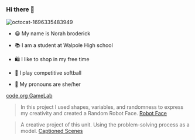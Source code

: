 ### Hi there 👋
![octocat-1696335483949](https://github.com/norahbroderick/norahbroderick/assets/146837143/5d6f87d1-bfe6-4b93-9d58-7eba47380c44)
- 😀 My name is Norah broderick
  
- 📚 I am a student at Walpole High school
  
- 🛍 I like to shop in my free time

- 🥎 I play competitive softball

- 👩 My pronouns are she/her

[code.org GameLab](https://studio.code.org/home)
> In this project I used shapes, variables, and randomness to express my creativity and created a Random Robot Face.
[Robot Face](https://studio.code.org/projects/gamelab/k0KA2f5BfzvIpybjynsNGNkw3b43Ou6uOCA46b0CDe8)

> A creative project of this unit. Using the problem-solving process as a model.
[Captioned Scenes](https://studio.code.org/projects/gamelab/Jjb4S08k_CvJo_Y66DWMAxFZtrweTI8BvjW15BIU0Zs)

